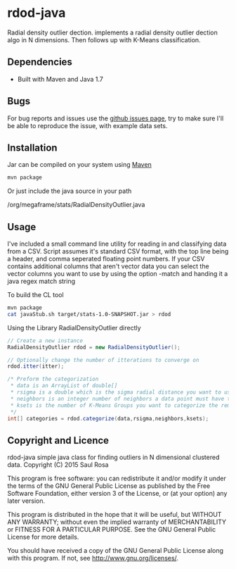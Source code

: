 rdod-java
===========
Radial density outlier dection. implements a radial density outlier dection algo in N dimensions.
Then follows up with K-Means classification.

## Dependencies

* Built with Maven and Java 1.7

## Bugs
For bug reports and issues use the [github issues page](https://github.com/rosasaul/rdod-java/issues), try to make sure I'll be able to reproduce the issue, with example data sets.

## Installation
Jar can be compiled on your system using [Maven](http://maven.apache.org/) 
```bash
mvn package
```

Or just include the java source in your path
  
  /org/megaframe/stats/RadialDensityOutlier.java


## Usage
I've included a small command line utility for reading in and classifying data from a CSV. 
Script assumes it's standard CSV format, with the top line being a header, and comma seperated floating point numbers.
If your CSV contains additional columns that aren't vector data you can select the vector columns you want to use by using the option -match and handing it a java regex match string

To build the CL tool
```bash
mvn package 
cat javaStub.sh target/stats-1.0-SNAPSHOT.jar > rdod
```

Using the Library RadialDensityOutlier directly
```java
// Create a new instance
RadialDensityOutlier rdod = new RadialDensityOutlier();

// Optionally change the number of itterations to converge on
rdod.itter(itter);

/* Preform the categorization
 * data is an ArrayList of double[]
 * rsigma is a double which is the sigma radial distance you want to use
 * neighbors is an integer number of neighbors a data point must have to not be an outlier
 * ksets is the number of K-Means Groups you want to categorize the remaining data on
 */
int[] categories = rdod.categorize(data,rsigma,neighbors,ksets);
```

## Copyright and Licence
rdod-java simple java class for finding outliers in N dimensional clustered data.
Copyright (C) 2015 Saul Rosa

This program is free software: you can redistribute it and/or modify
it under the terms of the GNU General Public License as published by
the Free Software Foundation, either version 3 of the License, or
(at your option) any later version.

This program is distributed in the hope that it will be useful,
but WITHOUT ANY WARRANTY; without even the implied warranty of
MERCHANTABILITY or FITNESS FOR A PARTICULAR PURPOSE.  See the
GNU General Public License for more details.

You should have received a copy of the GNU General Public License
along with this program.  If not, see <http://www.gnu.org/licenses/>.

